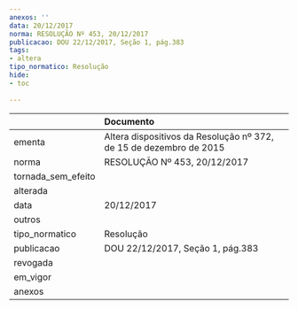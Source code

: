 ```yaml
---
anexos: ''
data: 20/12/2017
norma: RESOLUÇÃO Nº 453, 20/12/2017
publicacao: DOU 22/12/2017, Seção 1, pág.383
tags:
- altera
tipo_normatico: Resolução
hide: 
- toc 
 
---
```


|                    | Documento                                                          |
|:-------------------|:-------------------------------------------------------------------|
| ementa             | Altera dispositivos da Resolução nº 372, de 15 de dezembro de 2015 |
| norma              | RESOLUÇÃO Nº 453, 20/12/2017                                       |
| tornada_sem_efeito |                                                                    |
| alterada           |                                                                    |
| data               | 20/12/2017                                                         |
| outros             |                                                                    |
| tipo_normatico     | Resolução                                                          |
| publicacao         | DOU 22/12/2017, Seção 1, pág.383                                   |
| revogada           |                                                                    |
| em_vigor           |                                                                    |
| anexos             |                                                                    |